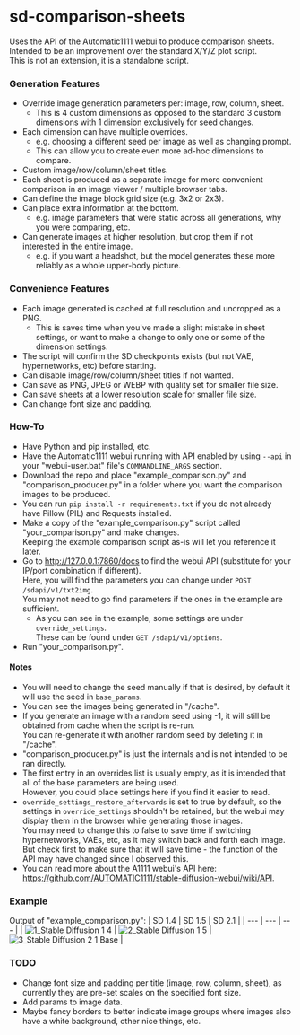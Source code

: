# sd-comparison-sheets
Uses the API of the Automatic1111 webui to produce comparison sheets.  
Intended to be an improvement over the standard X/Y/Z plot script.  
This is not an extension, it is a standalone script.

### Generation Features
* Override image generation parameters per: image, row, column, sheet.
  * This is 4 custom dimensions as opposed to the standard 3 custom dimensions with 1 dimension exclusively for seed changes.
* Each dimension can have multiple overrides.
  * e.g. choosing a different seed per image as well as changing prompt.
  * This can allow you to create even more ad-hoc dimensions to compare.
* Custom image/row/column/sheet titles.
* Each sheet is produced as a separate image for more convenient comparison in an image viewer / multiple browser tabs.
* Can define the image block grid size (e.g. 3x2 or 2x3).
* Can place extra information at the bottom.
  * e.g. image parameters that were static across all generations, why you were comparing, etc.
* Can generate images at higher resolution, but crop them if not interested in the entire image.
  * e.g. if you want a headshot, but the model generates these more reliably as a whole upper-body picture.
  
### Convenience Features
* Each image generated is cached at full resolution and uncropped as a PNG.
  * This is saves time when you've made a slight mistake in sheet settings, or want to make a change to only one or some of the dimension settings.
* The script will confirm the SD checkpoints exists (but not VAE, hypernetworks, etc) before starting. 
* Can disable image/row/column/sheet titles if not wanted.
* Can save as PNG, JPEG or WEBP with quality set for smaller file size.
* Can save sheets at a lower resolution scale for smaller file size.
* Can change font size and padding.

### How-To
* Have Python and pip installed, etc.
* Have the Automatic1111 webui running with API enabled by using `--api` in your "webui-user.bat" file's `COMMANDLINE_ARGS` section.
* Download the repo and place "example_comparison.py" and "comparison_producer.py" in a folder where you want the comparison images to be produced.
* You can run `pip install -r requirements.txt` if you do not already have Pillow (PIL) and Requests installed.
* Make a copy of the "example_comparison.py" script called "your_comparison.py" and make changes.  
  Keeping the example comparison script as-is will let you reference it later.
* Go to http://127.0.0.1:7860/docs to find the webui API (substitute for your IP/port combination if different).  
  Here, you will find the parameters you can change under `POST /sdapi/v1/txt2img`.  
  You may not need to go find parameters if the ones in the example are sufficient.
  * As you can see in the example, some settings are under `override_settings`.  
    These can be found under `GET /sdapi/v1/options`.
* Run "your_comparison.py".

#### Notes
* You will need to change the seed manually if that is desired, by default it will use the seed in `base_params`.
* You can see the images being generated in "/cache".
* If you generate an image with a random seed using -1, it will still be obtained from cache when the script is re-run.  
  You can re-generate it with another random seed by deleting it in "/cache".
* "comparison_producer.py" is just the internals and is not intended to be ran directly.
* The first entry in an overrides list is usually empty, as it is intended that all of the base parameters are being used.  
  However, you could place settings here if you find it easier to read.
* `override_settings_restore_afterwards` is set to true by default, so the settings in `override_settings` shouldn't be retained, but the webui may display them in the browser while generating those images.  
  You may need to change this to false to save time if switching hypernetworks, VAEs, etc, as it may switch back and forth each image. But check first to make sure that it will save time - the function of the API may have changed since I observed this.
* You can read more about the A1111 webui's API here: https://github.com/AUTOMATIC1111/stable-diffusion-webui/wiki/API.

### Example
Output of "example_comparison.py":
| SD 1.4 | SD 1.5 | SD 2.1 |
| --- | --- | --- |
| ![1_Stable Diffusion 1 4](https://github.com/toomanydev/sd-comparison-sheets/assets/69650390/f276c841-9a17-44aa-b55d-d0bfefa74186) | ![2_Stable Diffusion 1 5](https://github.com/toomanydev/sd-comparison-sheets/assets/69650390/848b7302-fe74-4cfd-8e46-c4798cf2bc06) | ![3_Stable Diffusion 2 1 Base](https://github.com/toomanydev/sd-comparison-sheets/assets/69650390/8d3f5628-be78-4fe9-8163-36b35bf5896d) |

### TODO
* Change font size and padding per title (image, row, column, sheet), as currently they are pre-set scales on the specified font size.
* Add params to image data. 
* Maybe fancy borders to better indicate image groups where images also have a white background, other nice things, etc.
